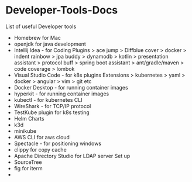 # Developer-Tools-Docs
List of useful Developer tools 

- Homebrew for Mac
- openjdk for java development 
- Intellij Idea - for Coding 
      Plugins
        > ace jump
        > Diffblue cover
        > docker
        > indent rainbow
        > jpa buddy
        > dynamodb
        > kotlin
        > presentation assistant
        > protocol buff
        > spring boot assistant
        > ant/gradle/maven
        > code coverage
        > lombok
- Visual Studio Code - for k8s plugins
    Extensions
      > kubernetes
      > yaml
      > docker
      > angular
      > vim
      > git etc
- Docker Desktop - for running container images
- hyperkit - for running container images
- kubectl - for kubernetes CLI
- WireShark - for TCP/IP protocol
- TestKube plugin for k8s testing
- Helm Charts
- k3d
- minikube
- AWS CLI for aws cloud 
- Spectacle - for positioning windows
- clippy for copy cache
- Apache Directory Studio for LDAP server Set up
- SourceTree
- fig for iterm 
- 
